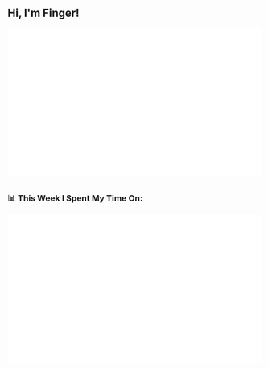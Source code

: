 <h2> Hi, I'm Finger!</h2>

<img align="right" src="https://raw.githubusercontent.com/spianmo/github-stats/master/generated/overview.svg#gh-light-mode-only">

<!-- <img align="right" height="160em" src="https://github-readme-stats-eight-theta.vercel.app/api/top-langs/?username=spianmo&layout=compact&langs_count=8&theme=algolia"/>	 -->
	
```go
package main

type Me struct {
	Name   string
	Job    string
	Code   string
	Skills string
}

func main() {
	me := &Me{
		Name:   "Finger",
		Job:    "Client-side Engineer",
		Code:   "Java, Kotlin, C#, Rust and C++ and Others",
		Skills: "Android, Security, Cross-platform client, NLP, CV, ASR ^o^",
	}
	_ = me
}
```


<h3>📊 This Week I Spent My Time On:</h3>
<img align='right' src="https://raw.githubusercontent.com/spianmo/github-stats/master/generated/languages.svg#gh-light-mode-only">

<!--START_SECTION:waka-->

```txt
Kotlin                         13 hrs 14 mins  ███████████████░░░░░░░░░░   60.32 %
C++                            3 hrs 12 mins   ███▓░░░░░░░░░░░░░░░░░░░░░   14.62 %
Java                           1 hr 35 mins    █▓░░░░░░░░░░░░░░░░░░░░░░░   07.27 %
ObjectiveC                     1 hr 1 min      █░░░░░░░░░░░░░░░░░░░░░░░░   04.66 %
XML                            42 mins         ▓░░░░░░░░░░░░░░░░░░░░░░░░   03.24 %
```

<!--END_SECTION:waka-->
